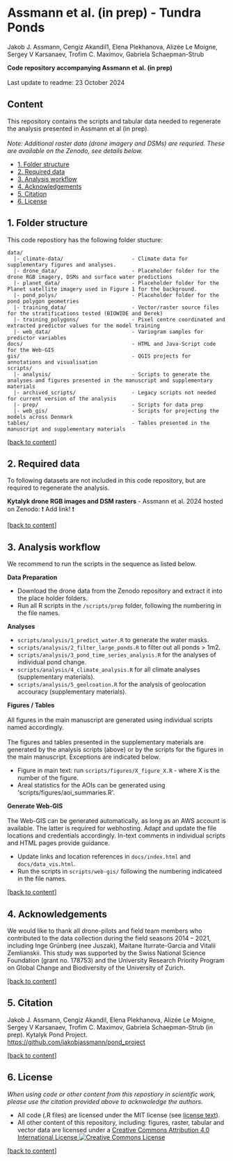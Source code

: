 # Assmann et al. (in prep) - Tundra Ponds
Jakob J. Assmann, Cengiz Akandil1, Elena Plekhanova, Alizée Le Moigne, Sergey V Karsanaev, Trofim C. Maximov, Gabriela Schaepman-Strub

**Code repository accompanying Assmann et al. (in prep)**<br><br>
Last update to readme: 23 October 2024

## Content

This repository contains the scripts and tabular data needed to regenerate the analysis presented in Assmann et al (in prep). <br><br>
*Note: Additional raster data (drone imagery and DSMs) are requried. These are available on the Zenodo, see details below.* 

- [1. Folder structure](#1-folder-structure)
- [2. Required data](#2-required-data)
- [3. Analysis workflow](#3-analysis-workflow)
- [4. Acknowledgements](#4-acknowledgements)
- [5. Citation](#5-citation)
- [6. License](#6-license)

## 1. Folder structure

This code repostiory has the following folder stucture:

```
data/                                   
  |- climate-data/                      - Climate data for supplementary figures and analyses.
  |- drone_data/                        - Placeholder folder for the drone RGB imagery, DSMs and surface water predictions
  |- planet_data/                       - Placeholder folder for the Planet satellite imagery used in Figure 1 for the background. 
  |- pond_polys/                        - Placeholder folder for the pond polygon geometries
  |- training_data/                     - Vector/raster source files for the stratifications tested (BIOWIDE and Derek)
  |- training_polygons/                 - Pixel centre coordinated and extracted predictor values for the model training
  |- web_data/                          - Variogram samples for predictor variables
docs/                                   - HTML and Java-Script code for the Web-GIS
gis/                                    - QGIS projects for annotations and visualisation
scripts/                                
  |- analysis/                          - Scripts to generate the analyses and figures presented in the manuscript and supplementary materials
  |- archived_scripts/                  - Legacy scripts not needed for current version of the analysis
  |- prep/                              - Scripts for data prep
  |- web_gis/                           - Scripts for projecting the models across Denmark
tables/                                 - Tables presented in the manuscript and supplementary materials
```

[\[back to content\]](#content) 

## 2. Required data

To following datasets are not included in this code repository, but are required to regenerate the analysis.  

**Kytalyk drone RGB images and DSM rasters** - Assmann et al. 2024 hosted on Zenodo: :exclamation: Add link! :exclamation: 

[\[back to content\]](#content)

## 3. Analysis workflow
We recommend to run the scripts in the sequence as listed below.

**Data Preparation**
- Download the drone data from the Zenodo repository and extract it into the place holder folders.
- Run all R scripts in the `/scripts/prep` folder, following the numbering in the file names.

**Analyses**
- `scripts/analysis/1_predict_water.R` to generate the water masks.
- `scripts/analysis/2_filter_large_ponds.R` to filter out all ponds > 1m2.
- `scripts/analysis/3_pond_time_series_analysis.R` for the analyses of individual pond change.
- `scripts/analysis/4_climate_analysis.R` for all climate analyses (supplementary materials).
- `scripts/analysis/5_geolcoation.R` for the analysis of geolocation accouracy (supplementary materials).

**Figures / Tables**<br><br>
All figures in the main manuscript are generated using individual scripts named accordingly.<br><br>
The figures and tables presented in the supplementary materials are generated by the analysis scripts (above) or by the scripts for the figures in the main manuscript. Exceptions are indicated below. 
- Figure in main text: run `scripts/figures/X_figure_X.R` - where X is the number of the figure.
- Areal statistics for the AOIs can be generated using 'scripts/figures/aoi_summaries.R'.

**Generate Web-GIS**<br><br>
The Web-GIS can be generated automatically, as long as an AWS account is available. The latter is required for webhosting. Adapt and update the file locations and credentials accordingly. In-text comments in individual scripts and HTML pages provide guidance.  
- Update links and location references in `docs/index.html` and `docs/data_vis.html`.
- Run the scripts in `scripts/web-gis/` following the numbering indicateed in the file names. 

[\[back to content\]](#content)

## 4. Acknowledgements

We would like to thank all drone-pilots and field team members who contributed to the data collection during the field seasons 2014 – 2021, including Inge Grünberg (nee Juszak), Maitane Iturrate-Garcia and Vitalii Zemlianskii. This study was supported by the Swiss National Science Foundation (grant no. 178753) and the University Research Priority Program on Global Change and Biodiversity of the University of Zurich.

[\[back to content\]](#content)

## 5. Citation

Jakob J. Assmann, Cengiz Akandil, Elena Plekhanova, Alizée Le Moigne, Sergey V Karsanaev, Trofim C. Maximov, Gabriela Schaepman-Strub (in prep). Kytalyk Pond Project.
https://github.com/jakobjassmann/pond_project  

[\[back to content\]](#content)

## 6. License

_When using code or other content from this repostiory in scientific work, please use the citation provided above to acknwoledge the authors._ 

- All code (.R files) are licensed under the MIT license (see [license text](https://github.com/jakobjassmann/pond_project/blob/main/LICENSE)).<br>
- All other content of this repository, including: figures, raster, tabular and vector data are licensed under a <a rel="license" href="http://creativecommons.org/licenses/by/4.0/">Creative Commons Attribution 4.0 International License</a><a rel="license" href="http://creativecommons.org/licenses/by/4.0/"> <img alt="Creative Commons License" style="border-width:0" src="https://i.creativecommons.org/l/by/4.0/80x15.png" /></a>

[\[back to content\]](#content)
